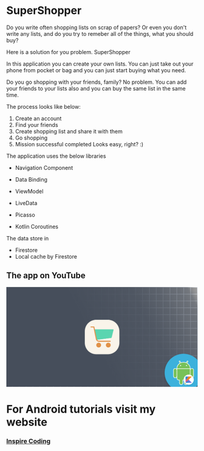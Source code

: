 # SuperShopper

Do you write often shopping lists on scrap of papers? Or even you don't write any lists, and do you try to remeber all of the things, what you should buy?

Here is a solution for you problem. SuperShopper

In this application you can create your own lists. You can just take out your phone from pocket or bag and you can just start buying what you need.

Do you go shopping with your friends, family? No problem. You can add your friends to your lists also and you can buy the same list in the same time.

The process looks like below:
1. Create an account
2. Find your friends
3. Create shopping list and share it with them
4. Go shopping
5. Mission successful completed
Looks easy, right? :)

The application uses the below libraries
* Navigation Component
    
* Data Binding
    
* ViewModel
    
* LiveData

* Picasso

* Kotlin Coroutines

The data store in
    
* Firestore
* Local cache by Firestore

## The app on YouTube

[![WheaterApp](https://raw.githubusercontent.com/inspire-coding/SuperShopper/master/app/src/main/res/CoverPicture/SuperShopper.png)](https://youtu.be/nKnYwEZOObk)

# For Android tutorials visit my website
### [Inspire Coding](https://inspirecoding.app)
